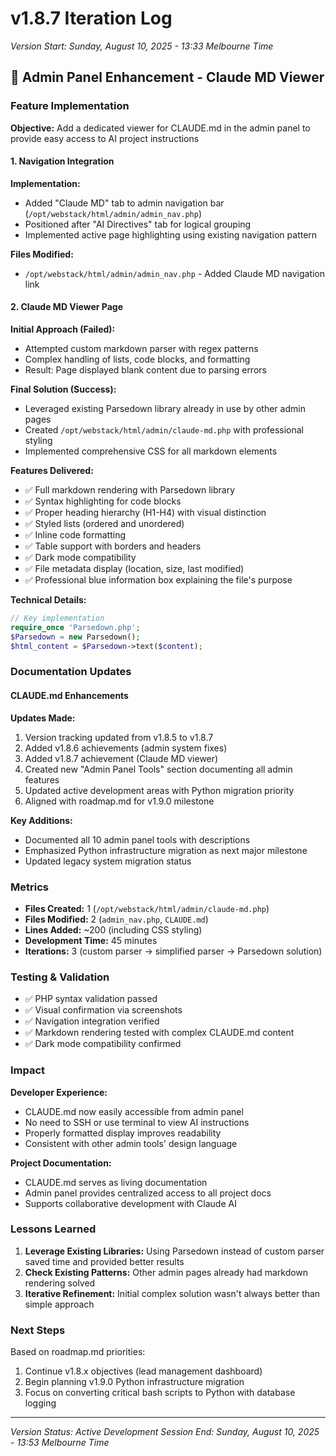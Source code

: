 # v1.8.7 Iteration Log
*Version Start: Sunday, August 10, 2025 - 13:33 Melbourne Time*

## 🎯 Admin Panel Enhancement - Claude MD Viewer

### Feature Implementation
**Objective:** Add a dedicated viewer for CLAUDE.md in the admin panel to provide easy access to AI project instructions

#### 1. Navigation Integration
**Implementation:**
- Added "Claude MD" tab to admin navigation bar (`/opt/webstack/html/admin/admin_nav.php`)
- Positioned after "AI Directives" tab for logical grouping
- Implemented active page highlighting using existing navigation pattern

**Files Modified:**
- `/opt/webstack/html/admin/admin_nav.php` - Added Claude MD navigation link

#### 2. Claude MD Viewer Page
**Initial Approach (Failed):**
- Attempted custom markdown parser with regex patterns
- Complex handling of lists, code blocks, and formatting
- Result: Page displayed blank content due to parsing errors

**Final Solution (Success):**
- Leveraged existing Parsedown library already in use by other admin pages
- Created `/opt/webstack/html/admin/claude-md.php` with professional styling
- Implemented comprehensive CSS for all markdown elements

**Features Delivered:**
- ✅ Full markdown rendering with Parsedown library
- ✅ Syntax highlighting for code blocks
- ✅ Proper heading hierarchy (H1-H4) with visual distinction
- ✅ Styled lists (ordered and unordered)
- ✅ Inline code formatting
- ✅ Table support with borders and headers
- ✅ Dark mode compatibility
- ✅ File metadata display (location, size, last modified)
- ✅ Professional blue information box explaining the file's purpose

**Technical Details:**
```php
// Key implementation
require_once 'Parsedown.php';
$Parsedown = new Parsedown();
$html_content = $Parsedown->text($content);
```

### Documentation Updates

#### CLAUDE.md Enhancements
**Updates Made:**
1. Version tracking updated from v1.8.5 to v1.8.7
2. Added v1.8.6 achievements (admin system fixes)
3. Added v1.8.7 achievement (Claude MD viewer)
4. Created new "Admin Panel Tools" section documenting all admin features
5. Updated active development areas with Python migration priority
6. Aligned with roadmap.md for v1.9.0 milestone

**Key Additions:**
- Documented all 10 admin panel tools with descriptions
- Emphasized Python infrastructure migration as next major milestone
- Updated legacy system migration status

### Metrics
- **Files Created:** 1 (`/opt/webstack/html/admin/claude-md.php`)
- **Files Modified:** 2 (`admin_nav.php`, `CLAUDE.md`)
- **Lines Added:** ~200 (including CSS styling)
- **Development Time:** 45 minutes
- **Iterations:** 3 (custom parser → simplified parser → Parsedown solution)

### Testing & Validation
- ✅ PHP syntax validation passed
- ✅ Visual confirmation via screenshots
- ✅ Navigation integration verified
- ✅ Markdown rendering tested with complex CLAUDE.md content
- ✅ Dark mode compatibility confirmed

### Impact
**Developer Experience:**
- CLAUDE.md now easily accessible from admin panel
- No need to SSH or use terminal to view AI instructions
- Properly formatted display improves readability
- Consistent with other admin tools' design language

**Project Documentation:**
- CLAUDE.md serves as living documentation
- Admin panel provides centralized access to all project docs
- Supports collaborative development with Claude AI

### Lessons Learned
1. **Leverage Existing Libraries:** Using Parsedown instead of custom parser saved time and provided better results
2. **Check Existing Patterns:** Other admin pages already had markdown rendering solved
3. **Iterative Refinement:** Initial complex solution wasn't always better than simple approach

### Next Steps
Based on roadmap.md priorities:
1. Continue v1.8.x objectives (lead management dashboard)
2. Begin planning v1.9.0 Python infrastructure migration
3. Focus on converting critical bash scripts to Python with database logging

---

*Version Status: Active Development*
*Session End: Sunday, August 10, 2025 - 13:53 Melbourne Time*